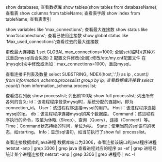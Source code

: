 show databases;     查看数据库
show tables(show tables from databaseName);       查看表
show columns from tableName;        查看表字段
show index from tableName;          查看表索引


show variables like 'max_connections';  查看最大连接数
show status like 'max%connections';     查看已使用连接数
show global status like 'Max_used_connections';查看过去的最大连接数

更改最大连接数
1.set GLOBAL max_connections=1000;   全局set(临时)(这种方式重启mysql后会失效)
2.配置文件修改(全局):修改/etc/my.cnf配置文件 在[mysqld]块中修改或添加：max_connections=1000，重启mysql。

查看连接IP列表及数量
select SUBSTRING_INDEX(host,':',1) as ip , count(*) from information_schema.processlist group by ip;
查看数据库连接数
select count(*) from information_schema.processlist;

查看进程列表
show processlist;        列出前100条
show full processlist;   列出所有
各列的含义:
Id：该进程程序登录mysql时，系统分配的连接id，即为connection_id。
User：该进程程序连接mysql的用户。
Host：该进程程序连接mysql的ip。
db：该进程程序连接mysql的某个数据库。
Command：该进程程序执行的命令，取值为休眠（Sleep）、查询（Query）、连接（Connect）等。
Time：Command状态持续的时间，单位为秒。
State：使用当前的sql语句的状态，如starting。
Info：显示sql语句，如当前执行了show full processlist。

查看连接数据库的java进程
数据库端口为3306，查看连接该端口的java程序进程netstat -anp | grep 3306 | grep java
查看进程对应的程序
ps -ef | grep 进程号
统计某个进程连接数
netstat -anp | grep 3306 | grep 进程号 | wc -l
